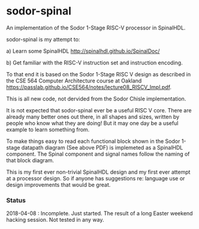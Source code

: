 # sodor-spinal

An implementation of the Sodor 1-Stage RISC-V processor in SpinalHDL.

sodor-spinal is my attempt to:

a) Learn some SpinalHDL
  http://spinalhdl.github.io/SpinalDoc/

b) Get familiar with the RISC-V instruction set and instruction encoding.
    
To that end it is based on the Sodor 1-Stage RISC V design as described in the CSE 564 Computer Architecture course at Oakland https://passlab.github.io/CSE564/notes/lecture08_RISCV_Impl.pdf.

This is all new code, not dervided from the Sodor Chisle implementation.

It is not expected that sodor-spinal ever be a useful RISC V core. There are already many better ones out there, in all shapes and sizes, written by people who know what they are doing! But it may one day be a useful example to learn something from. 

To make things easy to read each functional block shown in the Sodor 1-stage datapath diagram (See above PDF) is implemeted as a SpinalHDL component. The Spinal component and signal names follow the naming of that block diagram.

This is my first ever non-trivial SpinalHDL design and my first ever attempt at a processor design. So if anyone has suggestions re: language use or design improvements that would be great.

### Status

2018-04-08 : Incomplete. Just started. The result of a long Easter weekend hacking session. Not tested in any way.



